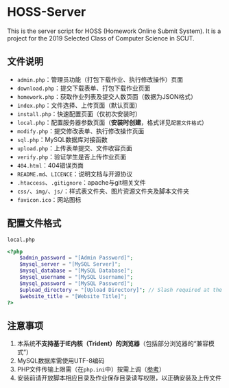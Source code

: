 # HOSS-Server

This is the server script for HOSS (Homework Online Submit System). It is a project for the 2019 Selected Class of Computer Science in SCUT.

## 文件说明

- `admin.php`：管理员功能（打包下载作业、执行修改操作）页面
- `download.php`：提交下载表单、打包下载作业页面
- `homework.php`：获取作业列表及提交人数页面（数据为JSON格式）
- `index.php`：文件选择、上传页面（默认页面）
- `install.php`：快速配置页面（仅初次安装时）
- `local.php`：配置服务器参数页面（**安装时创建**，格式详见`配置文件格式`）
- `modify.php`：提交修改表单、执行修改操作页面
- `sql.php`：MySQL数据库对接函数
- `upload.php`：上传表单提交、文件收容页面
- `verify.php`：验证学生是否上传作业页面
- `404.html`：404错误页面
- `README.md`、`LICENCE`：说明文档与开源协议
- `.htaccess`、`.gitignore`：apache与git相关文件
- `css/`、`img/`、`js/`：样式表文件夹、图片资源文件夹及脚本文件夹
- `favicon.ico`：网站图标

## 配置文件格式

`local.php`

```php
<?php
	$admin_password = "[Admin Password]";
	$mysql_server = "[MySQL Server]";
	$mysql_database = "[MySQL Database]";
	$mysql_username = "[MySQL Username]";
	$mysql_password = "[MySQL Password]";
	$upload_directory = "[Upload Directory]"; // Slash required at the end
	$website_title = "[Website Title]";
?>
```

## 注意事项

1. 本系统**不支持基于IE内核（Trident）的浏览器**（包括部分浏览器的“兼容模式”）
2. MySQL数据库需使用UTF-8编码
3. PHP文件传输上限需（在`php.ini`中）按需上调（[参考](https://www.php.cn/php-ask-430566.html)）
4. 安装前请开放脚本相应目录及作业保存目录读写权限，以正确安装及上传文件
